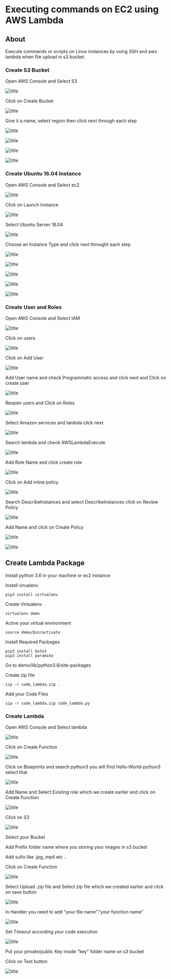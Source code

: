 # Executing commands on EC2 using AWS Lambda

## About

Execute commands or scripts on Linux instances by using SSH and aws lambda when flie upload in s3 bucket.


### Create S3 Bucket

Open AWS Console and Select S3

![title](images/s31.png)

Click on Create Bucket

![title](images/s32.png)

Give it a name, select region then click next through each step

![title](images/s33.png)

![title](images/s34.png)

![title](images/s35.png)

![title](images/s36.png)

### Create Ubuntu 16.04 Instance


Open AWS Console and Select ec2

![title](images/s31.png)

Click on Launch Instance

![title](images/2.png)

Select Ubuntu Server 16.04 

![title](images/3.png)

Choose an Instance Type and click next throught each step

![title](images/4.png)

![title](images/5.png)

![title](images/6.png)

![title](images/7.png)

![title](images/8.png)

### Create User and Roles

Open AWS Console and Select IAM

![title](images/s31.png)

Click on users

![title](images/iam1.png)

Click on Add User

![title](images/iam2.png)

Add User name and check Programmatic access and click next and Click on create user

![title](images/iam3.png)

Reopen users and Click on Roles

![title](images/iam1.png)

Select Amazon services and lambda click next

![title](images/role1.png)

Search lambda and check AWSLambdaExecute

![title](images/role2.png)

Add Role Name and click create role

![title](images/role3.png)

Click on Add inline policy 

![title](images/role3.png)

Search DescribeInstances and  select DescribeInstances click on Review Policy

![title](images/role4.png)

Add Name and click on Create Policy

![title](images/role5.png)

![title](images/role6.png)


## Create Lambda Package

Install python 3.6 in your machine or ec2 instance

Install virualenv

```
pip3 install virtualenv

```
Create Virtualenv

```
virtualenv demo

```

Active your virtual environment

```
source demo/bin/activate

```

Install Required Packages

```
pip3 install boto3
pip3 install paramiko

```

Go to demo/lib/python3.6/site-packages

Create zip file

```
zip -r code_lambda.zip .

```
Add your Code Files

```
zip -r code_lambda.zip code_lambda.py

```
### Create Lambda

Open AWS Console and Select lambda

![title](images/s31.png)


Click on Create Function

![title](images/lambda1.png)

Click on Blueprints and search python3 you will find Hello-World-python3 select that

![title](images/lambda2.png)

Add Name and Select Existing role which we create earlier and click on Create Function

![title](images/lambda3.png)

Click on S3 

![title](images/lambda4.png)

Select your Bucket

Add Prefix folder name where you storing your images in s3 bucket 

Add sufix like .jpg,.mp4 etc ..

Click on Create Function

![title](images/lambda5.png)

Select Upload .zip file and Select zip file which we created earlier and click on save button

![title](images/lambda6.png)

In Handler you need to add "your file name"."your function name"

![title](images/lambda7.png)

Set Timeout according your code execution

![title](images/lambda8.png)

Put your private/public Key inside "key" folder name on s3 bucket

Click on Test button

![title](images/lambda9.png)



